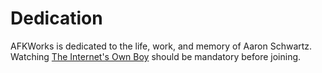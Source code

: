 # Dedication

AFKWorks is dedicated to the life, work, and memory of Aaron Schwartz.
Watching [The Internet's Own
Boy](https://duck.com/lite?kd=-1&kp=-1&q=The+Internet's+Own+Boy) should
be mandatory before joining.
